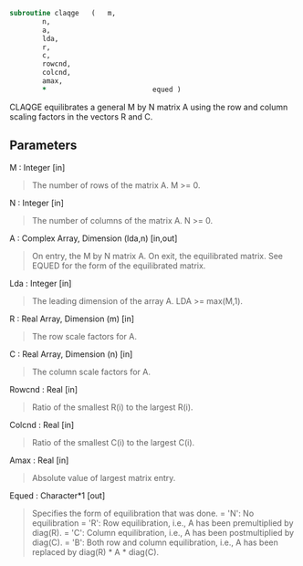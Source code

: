 ```fortran
subroutine claqge	(	m,
		n,
		a,
		lda,
		r,
		c,
		rowcnd,
		colcnd,
		amax,
		*                          equed )
```

 CLAQGE equilibrates a general M by N matrix A using the row and
 column scaling factors in the vectors R and C.

## Parameters
M : Integer [in]
> The number of rows of the matrix A.  M >= 0.

N : Integer [in]
> The number of columns of the matrix A.  N >= 0.

A : Complex Array, Dimension (lda,n) [in,out]
> On entry, the M by N matrix A.
> On exit, the equilibrated matrix.  See EQUED for the form of
> the equilibrated matrix.

Lda : Integer [in]
> The leading dimension of the array A.  LDA >= max(M,1).

R : Real Array, Dimension (m) [in]
> The row scale factors for A.

C : Real Array, Dimension (n) [in]
> The column scale factors for A.

Rowcnd : Real [in]
> Ratio of the smallest R(i) to the largest R(i).

Colcnd : Real [in]
> Ratio of the smallest C(i) to the largest C(i).

Amax : Real [in]
> Absolute value of largest matrix entry.

Equed : Character*1 [out]
> Specifies the form of equilibration that was done.
> = 'N':  No equilibration
> = 'R':  Row equilibration, i.e., A has been premultiplied by
> diag(R).
> = 'C':  Column equilibration, i.e., A has been postmultiplied
> by diag(C).
> = 'B':  Both row and column equilibration, i.e., A has been
> replaced by diag(R) * A * diag(C).

